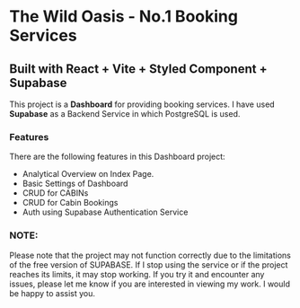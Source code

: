 # The Wild Oasis - No.1 Booking Services
## Built with React + Vite + Styled Component + Supabase

This project is a **Dashboard** for providing booking services. I have used **Supabase**  as a Backend Service in which PostgreSQL is used.

### Features
There are the following features in this Dashboard project:
- Analytical Overview on Index Page.
- Basic Settings of Dashboard
- CRUD for CABINs
- CRUD for Cabin Bookings
- Auth using Supabase Authentication Service

### NOTE:
Please note that the project may not function correctly due to the limitations of the free version of SUPABASE. If I stop using the service or if the project reaches its limits, it may stop working. If you try it and encounter any issues, please let me know if you are interested in viewing my work. I would be happy to assist you.
 
